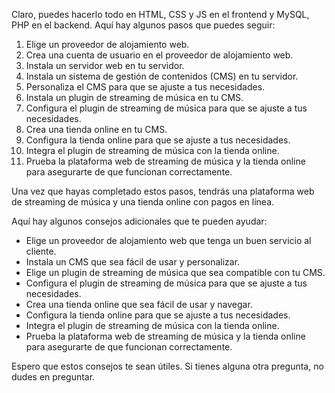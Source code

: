 Claro, puedes hacerlo todo en HTML, CSS y JS en el frontend y MySQL, PHP en el backend. Aquí hay algunos pasos que puedes seguir:

1. Elige un proveedor de alojamiento web.
2. Crea una cuenta de usuario en el proveedor de alojamiento web.
3. Instala un servidor web en tu servidor.
4. Instala un sistema de gestión de contenidos (CMS) en tu servidor.
5. Personaliza el CMS para que se ajuste a tus necesidades.
6. Instala un plugin de streaming de música en tu CMS.
7. Configura el plugin de streaming de música para que se ajuste a tus necesidades.
8. Crea una tienda online en tu CMS.
9. Configura la tienda online para que se ajuste a tus necesidades.
10. Integra el plugin de streaming de música con la tienda online.
11. Prueba la plataforma web de streaming de música y la tienda online para asegurarte de que funcionan correctamente.

Una vez que hayas completado estos pasos, tendrás una plataforma web de streaming de música y una tienda online con pagos en línea.

Aquí hay algunos consejos adicionales que te pueden ayudar:

* Elige un proveedor de alojamiento web que tenga un buen servicio al cliente.
* Instala un CMS que sea fácil de usar y personalizar.
* Elige un plugin de streaming de música que sea compatible con tu CMS.
* Configura el plugin de streaming de música para que se ajuste a tus necesidades.
* Crea una tienda online que sea fácil de usar y navegar.
* Configura la tienda online para que se ajuste a tus necesidades.
* Integra el plugin de streaming de música con la tienda online.
* Prueba la plataforma web de streaming de música y la tienda online para asegurarte de que funcionan correctamente.

Espero que estos consejos te sean útiles. Si tienes alguna otra pregunta, no dudes en preguntar.